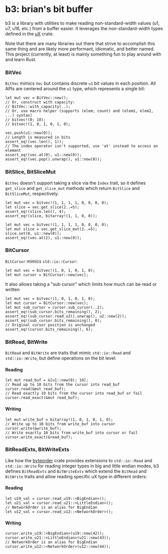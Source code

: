 # b3: brian's bit buffer

b3 is a library with utilities to make reading non-standard-width values (u1, u7, u16, etc.) from a buffer easier.  It leverages the non-standard-width types defined in the [uX](https://crates.io/crates/ux) crate.  

Note that there are many libraries out there that strive to accomplish this same thing and are likely more performant, idiomatic, and better named.  This project (currently, at least) is mainly something fun to play around with and learn Rust.

### BitVec

`BitVec` mimics `Vec` but contains discrete `u1` bit values in each position.  All APIs are centered around the `u1` type, which represents a single bit:

```
let mut vec = BitVec::new();
// Or, construct with capacity:
// BitVec::with_capacity(..);
// Or, use macro helper (supports (elem; count) and (elem1, elem2, ...) syntax)
// bitvec!(0; 10);
// bitvec!(1, 0, 1, 0, 1, 0);

vec.push(u1::new(0));
// Length is measured in bits
assert_eq!(vec.len(), 1));
// The index operator isn't supported, use 'at' instead to access an element
assert_eq!(vec.at(0), u1::new(0));
assert_eq!(vec.pop().unwrap(), u1::new(0));
```

### BitSlice, BitSliceMut
`BitVec` doesn't support taking a slice via the `Index` trait, so it defines `get_slice` and `get_slice_mut` methods which return `BitSlice` and `BitSliceMut`, respectively.

```
let mut vec = bitvec!(1, 1, 1, 1, 0, 0, 0, 0);
let slice = vec.get_slice(2..=5);
assert_eq!(slice.len(), 4);
assert_eq!(slice, bitarray!(1, 1, 0, 0));
```
```
let mut vec = bitvec!(1, 1, 1, 1, 0, 0, 0, 0);
let mut slice = vec.get_slice_mut(2..=5);
slice.set(0, u1::new(0));
assert_eq!(vec.at(2), u1::new(0));
```

### BitCursor
`BitCursor` mimics `std::io::Cursor`:
```
let mut vec = bitvec!(1, 0, 1, 0, 1, 0);
let mut cursor = BitCursor::new(vec);
```
It also allows taking a "sub cursor" which limits how much can be read or written
```
let mut vec = bitvec!(1, 0, 1, 0, 1, 0);
let mut cursor = BitCursor::new(vec);
let mut sub_cursor = cursor.sub_cursor(..2);
assert_eq!(sub_cursor.bits_remaining(), 2);
assert_eq!(sub_cursor.read_u2().unwrap(), u2::new(2));
assert_eq!(sub_cursor.bits_remaining(), 0);
// Original cursor position is unchanged
assert_eq!(cursor.bits_remaining(), 6);

```

### BitRead, BitWrite
`BitRead` and `BitWrite` are traits that mimic `std::io::Read` and `std::io::Write`, but define operations on the bit level:

#### Reading
```
let mut read_buf = &[u1::new(0); 10];
// Read up to 10 bits from the cursor into read_buf
cursor.read(&mut read_buf);
// Read exactly 10 bits from the cursor into read_buf or fail
cursor.read_exact(&mut read_buf);
```
#### Writing
```
let mut write_buf = bitarray!(1, 0, 1, 0, 1, 0);
// Write up to 10 bits from write_buf into cursor
cursor.write(&write_buf);
// Write exactly 10 bits from write_buf into cursor or fail
cursor.write_exact(&read_buf);
```

### BitReadExts, BitWriteExts
Like how the [byteorder](https://crates.io/crates/byteorder) crate provides extensions to `std::io::Read` and `std::io::Write` for reading integer types in big and little endian modes, b3 defines `BitReadExts` and `BitWriteExts` which extend the `BitRead` and `BitWrite` traits and allow reading specific uX type in different orders:

#### Reading
```
let u19_val = cursor.read_u19::<BigEndian>();
let u21_val = cursor.read_u21::<LittleEndian>();
// NetworkOrder is an alias for BigEndian
let u12_val = cursor.read_u12::<NetworkOrder>();
```
#### Writing
```
cursor.write_u19::<BigEndian>(u19::new(42));
cursor.write_u21::<LittleEndian>(u21::new(43));
// NetworkOrder is an alias for BigEndian
cursor.write_u12::<NetworkOrder>(u12::new(44));
```
